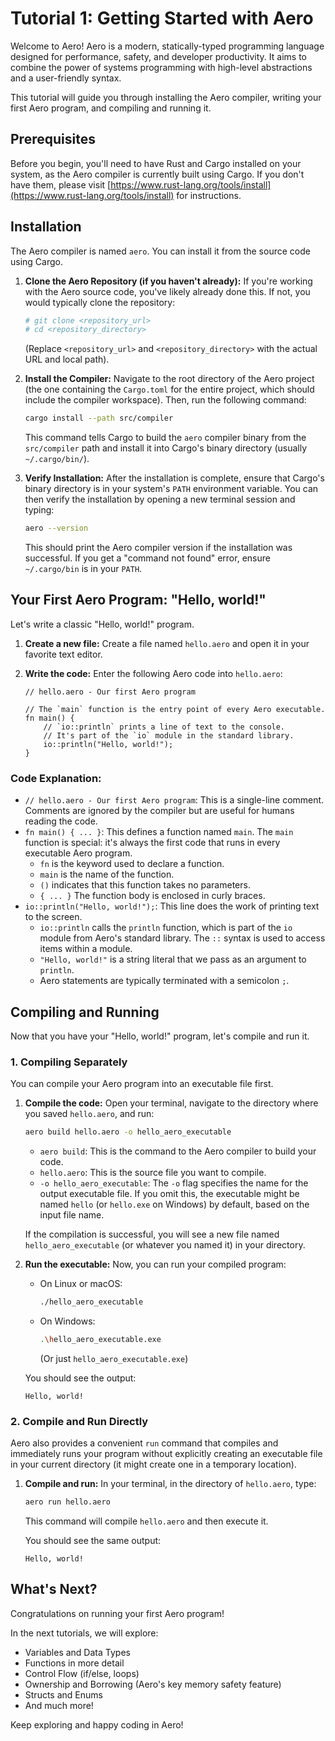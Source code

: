 # Tutorial 1: Getting Started with Aero

Welcome to Aero! Aero is a modern, statically-typed programming language designed for performance, safety, and developer productivity. It aims to combine the power of systems programming with high-level abstractions and a user-friendly syntax.

This tutorial will guide you through installing the Aero compiler, writing your first Aero program, and compiling and running it.

## Prerequisites

Before you begin, you'll need to have Rust and Cargo installed on your system, as the Aero compiler is currently built using Cargo. If you don't have them, please visit [https://www.rust-lang.org/tools/install](https://www.rust-lang.org/tools/install) for instructions.

## Installation

The Aero compiler is named `aero`. You can install it from the source code using Cargo.

1.  **Clone the Aero Repository (if you haven't already):**
    If you're working with the Aero source code, you've likely already done this. If not, you would typically clone the repository:
    ```bash
    # git clone <repository_url>
    # cd <repository_directory>
    ```
    (Replace `<repository_url>` and `<repository_directory>` with the actual URL and local path).

2.  **Install the Compiler:**
    Navigate to the root directory of the Aero project (the one containing the `Cargo.toml` for the entire project, which should include the compiler workspace). Then, run the following command:

    ```bash
    cargo install --path src/compiler
    ```
    This command tells Cargo to build the `aero` compiler binary from the `src/compiler` path and install it into Cargo's binary directory (usually `~/.cargo/bin/`).

3.  **Verify Installation:**
    After the installation is complete, ensure that Cargo's binary directory is in your system's `PATH` environment variable. You can then verify the installation by opening a new terminal session and typing:
    ```bash
    aero --version
    ```
    This should print the Aero compiler version if the installation was successful. If you get a "command not found" error, ensure `~/.cargo/bin` is in your `PATH`.

## Your First Aero Program: "Hello, world!"

Let's write a classic "Hello, world!" program.

1.  **Create a new file:**
    Create a file named `hello.aero` and open it in your favorite text editor.

2.  **Write the code:**
    Enter the following Aero code into `hello.aero`:

    ```aero
    // hello.aero - Our first Aero program

    // The `main` function is the entry point of every Aero executable.
    fn main() {
        // `io::println` prints a line of text to the console.
        // It's part of the `io` module in the standard library.
        io::println("Hello, world!");
    }
    ```

### Code Explanation:

*   `// hello.aero - Our first Aero program`: This is a single-line comment. Comments are ignored by the compiler but are useful for humans reading the code.
*   `fn main() { ... }`: This defines a function named `main`. The `main` function is special: it's always the first code that runs in every executable Aero program.
    *   `fn` is the keyword used to declare a function.
    *   `main` is the name of the function.
    *   `()` indicates that this function takes no parameters.
    *   `{ ... }` The function body is enclosed in curly braces.
*   `io::println("Hello, world!");`: This line does the work of printing text to the screen.
    *   `io::println` calls the `println` function, which is part of the `io` module from Aero's standard library. The `::` syntax is used to access items within a module.
    *   `"Hello, world!"` is a string literal that we pass as an argument to `println`.
    *   Aero statements are typically terminated with a semicolon `;`.

## Compiling and Running

Now that you have your "Hello, world!" program, let's compile and run it.

### 1. Compiling Separately

You can compile your Aero program into an executable file first.

1.  **Compile the code:**
    Open your terminal, navigate to the directory where you saved `hello.aero`, and run:
    ```bash
    aero build hello.aero -o hello_aero_executable
    ```
    *   `aero build`: This is the command to the Aero compiler to build your code.
    *   `hello.aero`: This is the source file you want to compile.
    *   `-o hello_aero_executable`: The `-o` flag specifies the name for the output executable file. If you omit this, the executable might be named `hello` (or `hello.exe` on Windows) by default, based on the input file name.

    If the compilation is successful, you will see a new file named `hello_aero_executable` (or whatever you named it) in your directory.

2.  **Run the executable:**
    Now, you can run your compiled program:
    *   On Linux or macOS:
        ```bash
        ./hello_aero_executable
        ```
    *   On Windows:
        ```bash
        .\hello_aero_executable.exe
        ```
        (Or just `hello_aero_executable.exe`)

    You should see the output:
    ```
    Hello, world!
    ```

### 2. Compile and Run Directly

Aero also provides a convenient `run` command that compiles and immediately runs your program without explicitly creating an executable file in your current directory (it might create one in a temporary location).

1.  **Compile and run:**
    In your terminal, in the directory of `hello.aero`, type:
    ```bash
    aero run hello.aero
    ```
    This command will compile `hello.aero` and then execute it.

    You should see the same output:
    ```
    Hello, world!
    ```

## What's Next?

Congratulations on running your first Aero program!

In the next tutorials, we will explore:
*   Variables and Data Types
*   Functions in more detail
*   Control Flow (if/else, loops)
*   Ownership and Borrowing (Aero's key memory safety feature)
*   Structs and Enums
*   And much more!

Keep exploring and happy coding in Aero!
